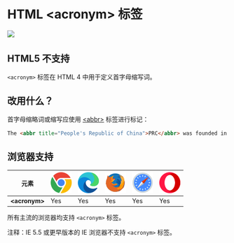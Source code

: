 HTML \<acronym> 标签
===

[![](https://shields.io/badge/HTML5-已弃用/过时-yellow?logo=HTML5)](https://caniuse.com/?search=<acronym>)

## HTML5 不支持

`<acronym>` 标签在 HTML 4 中用于定义首字母缩写词。

## 改用什么？

首字母缩略词或缩写应使用 [\<abbr>](../tags/abbr.md) 标签进行标记：

```html idoc:preview
The <abbr title="People's Republic of China">PRC</abbr> was founded in 1949.
```

## 浏览器支持

| 元素 | ![chrome][1] | ![edge][2] | ![firefox][3] | ![safari][4] | ![opera][5] |
| ---- | ---- | ---- | ---- | ---- | ---- |
| __&lt;acronym&gt;__ | Yes | Yes | Yes | Yes | Yes |

所有主流的浏览器均支持 `<acronym>` 标签。

注释：IE 5.5 或更早版本的 IE 浏览器不支持 `<acronym>` 标签。


[1]: ../assets/chrome.svg
[2]: ../assets/edge.svg
[3]: ../assets/firefox.svg
[4]: ../assets/safari.svg
[5]: ../assets/opera.svg